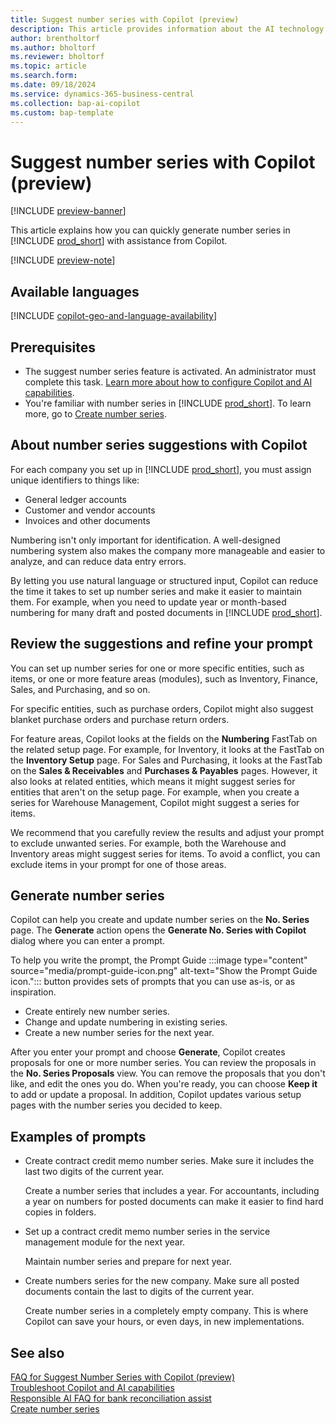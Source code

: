 ```yaml
---
title: Suggest number series with Copilot (preview)
description: This article provides information about the AI technology used in Business Central.
author: brentholtorf
ms.author: bholtorf
ms.reviewer: bholtorf
ms.topic: article
ms.search.form:
ms.date: 09/18/2024
ms.service: dynamics-365-business-central
ms.collection: bap-ai-copilot
ms.custom: bap-template
---
```


# Suggest number series with Copilot (preview)

[!INCLUDE [preview-banner](~/../shared-content/shared/preview-includes/preview-banner.md)]

This article explains how you can quickly generate number series in [!INCLUDE [prod_short](includes/prod_short.md)] with assistance from Copilot.

[!INCLUDE [preview-note](~/../shared-content/shared/preview-includes/production-ready-preview-dynamics365.md)]

## Available languages

[!INCLUDE [copilot-geo-and-language-availability](includes/copilot-geo-and-language-availability.md)]

## Prerequisites

- The suggest number series feature is activated. An administrator must complete this task. [Learn more about how to configure Copilot and AI capabilities](enable-ai.md).
- You're familiar with number series in [!INCLUDE [prod_short](includes/prod_short.md)]. To learn more, go to [Create number series](ui-create-number-series.md).

## About number series suggestions with Copilot

For each company you set up in [!INCLUDE [prod_short](includes/prod_short.md)], you must assign unique identifiers to things like:

- General ledger accounts
- Customer and vendor accounts
- Invoices and other documents

Numbering isn't only important for identification. A well-designed numbering system also makes the company more manageable and easier to analyze, and can reduce data entry errors.

By letting you use natural language or structured input, Copilot can reduce the time it takes to set up number series and make it easier to maintain them. For example, when you need to update year or month-based numbering for many draft and posted documents in [!INCLUDE [prod_short](includes/prod_short.md)].

## Review the suggestions and refine your prompt

You can set up number series for one or more specific entities, such as items, or one or more feature areas (modules), such as Inventory, Finance, Sales, and Purchasing, and so on.

For specific entities, such as purchase orders, Copilot might also suggest blanket purchase orders and purchase return orders.

For feature areas, Copilot looks at the fields on the **Numbering** FastTab on the related setup page. For example, for Inventory, it looks at the FastTab on the **Inventory Setup** page. For Sales and Purchasing, it looks at the FastTab on the **Sales & Receivables** and **Purchases & Payables** pages. However, it also looks at related entities, which means it might suggest series for entities that aren't on the setup page. For example, when you create a series for Warehouse Management, Copilot might suggest a series for items.

We recommend that you carefully review the results and adjust your prompt to exclude unwanted series. For example, both the Warehouse and Inventory areas might suggest series for items. To avoid a conflict, you can exclude items in your prompt for one of those areas.

## Generate number series

Copilot can help you create and update number series on the **No. Series** page. The **Generate** action opens the **Generate No. Series with Copilot** dialog where you can enter a prompt.

To help you write the prompt, the Prompt Guide :::image type="content" source="media/prompt-guide-icon.png" alt-text="Show the Prompt Guide icon."::: button provides sets of prompts that you can use as-is, or as inspiration.

- Create entirely new number series.
- Change and update numbering in existing series.
- Create a new number series for the next year.

After you enter your prompt and choose **Generate**, Copilot creates proposals for one or more number series. You can review the proposals in the **No. Series Proposals** view. You can remove the proposals that you don't like, and edit the ones you do. When you're ready, you can choose **Keep it** to add or update a proposal. In addition, Copilot updates various setup pages with the number series you decided to keep.

## Examples of prompts

- Create contract credit memo number series. Make sure it includes the last two digits of the current year.

   Create a number series that includes a year. For accountants, including a year on numbers for posted documents can make it easier to find hard copies in folders.
- Set up a contract credit memo number series in the service management module for the next year.

   Maintain number series and prepare for next year.

- Create numbers series for the new company. Make sure all posted documents contain the last to digits of the current year.

   Create number series in a completely empty company. This is where Copilot can save your hours, or even days, in new implementations.

## See also

[FAQ for Suggest Number Series with Copilot (preview)](faq-suggest-number-series-with-copilot.md)  
[Troubleshoot Copilot and AI capabilities](ai-copilot-troubleshooting.md)  
[Responsible AI FAQ for bank reconciliation assist](faqs-bank-reconciliation.md)  
[Create number series](ui-create-number-series.md)  
